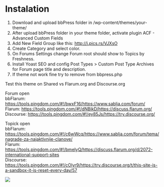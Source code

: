 # Instalation
1. Download and upload bbPress folder in /wp-content/themes/your-theme/
2. After upload bbPress folder in your theme folder, activate plugin ACF - Advanced Custom Fields
3. Add New Field Group like this: http://i.pics.rs/VJXsO
4. Create Category and select color.
5. On Forums Settings change Forum root should show	to Topics by Freshness.
5. Install Yoast SEO and config Post Types > Custom Post Type Archives for Forum page title and description.
6. If theme not work fine try to remove <?php wp_footer(); ?> from bbpress.php

Test this theme on Shared vs Flarum.org and Discourse.org

Forum open<br>
bbFlarum: https://tools.pingdom.com/#!/bwxF16/https://www.sablja.com/forum/<br>
Flarum: https://tools.pingdom.com/#!/dNBikD/https://discuss.flarum.org/<br>
Discourse: https://tools.pingdom.com/#!/ey85Js/https://try.discourse.org/<br>

Topick open<br>
bbFlarum: https://tools.pingdom.com/#!/c6wWcq/https://www.sablja.com/forum/tema/nagrade-za-najaktivnije-clanove/<br>
Flarum: https://tools.pingdom.com/#!/bmeIyQ/https://discuss.flarum.org/d/2072-international-support-sites<br>
Discourse: https://tools.pingdom.com/#!/cOlyr9/https://try.discourse.org/t/this-site-is-a-sandbox-it-is-reset-every-day/57<br>

<img src="http://i.pics.rs/OLX0y" />